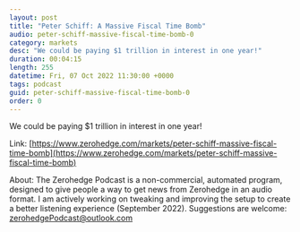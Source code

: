 ```yaml
---
layout: post
title: "Peter Schiff: A Massive Fiscal Time Bomb"
audio: peter-schiff-massive-fiscal-time-bomb-0
category: markets
desc: "We could be paying $1 trillion in interest in one year!"
duration: 00:04:15
length: 255
datetime: Fri, 07 Oct 2022 11:30:00 +0000
tags: podcast
guid: peter-schiff-massive-fiscal-time-bomb-0
order: 0
---
```

We could be paying $1 trillion in interest in one year!

Link: [https://www.zerohedge.com/markets/peter-schiff-massive-fiscal-time-bomb](https://www.zerohedge.com/markets/peter-schiff-massive-fiscal-time-bomb)

About: The Zerohedge Podcast is a non-commercial, automated program, designed to give people a way to get news from Zerohedge in an audio format.  I am actively working on tweaking and improving the setup to create a better listening experience (September 2022).  Suggestions are welcome: [zerohedgePodcast@outlook.com](mailto:zerohedgePodcast@outlook.com)